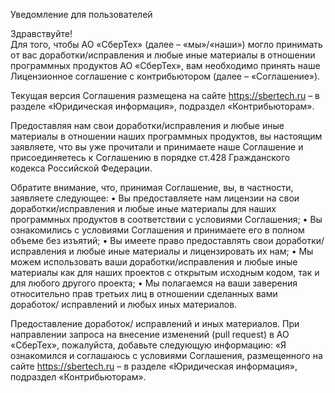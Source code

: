 Уведомление для пользователей

Здравствуйте!  
Для того, чтобы АО «СберТех» (далее – «мы»/«наши») могло принимать от вас
доработки/исправления и любые иные материалы в отношении программных продуктов
АО «СберТех», вам необходимо принять наше Лицензионное соглашение
с контрибьютором (далее – «Соглашение»).

Текущая версия Соглашения размещена на сайте https://sbertech.ru – в разделе
«Юридическая информация», подраздел «Контрибьюторам».

Предоставляя нам свои доработки/исправления и любые иные материалы в отношении
наших программных продуктов, вы настоящим заявляете, что вы уже прочитали и
принимаете наше Соглашение и присоединяетесь к Соглашению в порядке
ст.428 Гражданского кодекса Российской Федерации.

Обратите внимание, что, принимая Соглашение, вы, в частности,
заявляете следующее:
• Вы предоставляете нам лицензии на свои доработки/исправления и любые
иные материалы для наших программных продуктов в соответствии
с условиями Соглашения;
• Вы ознакомились с условиями Соглашения и принимаете его в полном
объеме без изъятий;
• Вы имеете право предоставлять свои доработки/исправления и любые иные
материалы и лицензировать их нам;
• Мы можем использовать ваши доработки/исправления и любые иные материалы
как для наших проектов с открытым исходным кодом, так и для
любого другого проекта;
• Мы полагаемся на ваши заверения относительно прав третьих лиц в
отношении сделанных вами доработок/ исправлений и любых иных материалов.

Предоставление доработок/ исправлений и иных материалов.
При направлении запроса на внесение изменений (pull request) в АО «СберТех»,
пожалуйста, добавьте следующую информацию:
«Я ознакомился и соглашаюсь с условиями Соглашения, размещенного на сайте
https://sbertech.ru – в разделе «Юридическая информация»,
подраздел «Контрибьюторам».
